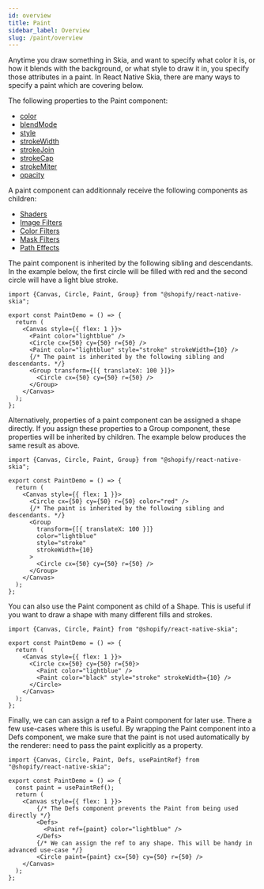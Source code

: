 ```yaml
---
id: overview
title: Paint
sidebar_label: Overview
slug: /paint/overview
---
```


Anytime you draw something in Skia, and want to specify what color it is, or how it blends with the background, or what style to draw it in, you specify those attributes in a paint. In React Native Skia, there are many ways to specify a paint which are covering below.

The following properties to the Paint component:
* [color](properties.md#color)            
* [blendMode](properties.md#blendMode)     
* [style](properties.md#style)             
* [strokeWidth](properties.md#strokeWidth) 
* [strokeJoin](properties.md#strokeJoin)   
* [strokeCap](properties.md#strokeCap)     
* [strokeMiter](properties.md#strokeMiter) 
* [opacity](properties.md#opacity)      

A paint component can additionnaly receive the following components as children:
* [Shaders](/docs/shaders/overview) 
* [Image Filters](/docs/image-filters)
* [Color Filters](/docs/color-filters)
* [Mask Filters](/docs/mask-filters)
* [Path Effects](/docs/path-effects)

The paint component is inherited by the following sibling and descendants.
In the example below, the first circle will be filled with red and the second circle will have a light blue stroke.  

```tsx twoslash
import {Canvas, Circle, Paint, Group} from "@shopify/react-native-skia";

export const PaintDemo = () => {
  return (
    <Canvas style={{ flex: 1 }}>
      <Paint color="lightblue" />
      <Circle cx={50} cy={50} r={50} />
      <Paint color="lightblue" style="stroke" strokeWidth={10} />
      {/* The paint is inherited by the following sibling and descendants. */}
      <Group transform={[{ translateX: 100 }]}>
        <Circle cx={50} cy={50} r={50} />
      </Group>
    </Canvas>
  );
};
```

Alternatively, properties of a paint component can be assigned a shape directly.
If you assign these properties to a Group component, these properties will be inherited by children.
The example below produces the same result as above.

```tsx twoslash
import {Canvas, Circle, Paint, Group} from "@shopify/react-native-skia";

export const PaintDemo = () => {
  return (
    <Canvas style={{ flex: 1 }}>
      <Circle cx={50} cy={50} r={50} color="red" />
      {/* The paint is inherited by the following sibling and descendants. */}
      <Group
        transform={[{ translateX: 100 }]}
        color="lightblue"
        style="stroke"
        strokeWidth={10}
      >
        <Circle cx={50} cy={50} r={50} />
      </Group>
    </Canvas>
  );
};
```

You can also use the Paint component as child of a Shape.
This is useful if you want to draw a shape with many different fills and strokes.

```tsx twoslash
import {Canvas, Circle, Paint} from "@shopify/react-native-skia";

export const PaintDemo = () => {
  return (
    <Canvas style={{ flex: 1 }}>
      <Circle cx={50} cy={50} r={50}>
        <Paint color="lightblue" />
        <Paint color="black" style="stroke" strokeWidth={10} />
      </Circle>
    </Canvas>
  );
};
```

Finally, we can can assign a ref to a Paint component for later use.
There a few use-cases where this is useful.
By wrapping the Paint component into a Defs component, we make sure that the paint is not used automatically by the renderer: need to pass the paint explicitly as a property.

```tsx twoslash
import {Canvas, Circle, Paint, Defs, usePaintRef} from "@shopify/react-native-skia";

export const PaintDemo = () => {
  const paint = usePaintRef();
  return (
    <Canvas style={{ flex: 1 }}>
        {/* The Defs component prevents the Paint from being used directly */}
        <Defs>
          <Paint ref={paint} color="lightblue" />
        </Defs>
        {/* We can assign the ref to any shape. This will be handy in advanced use-case */}
        <Circle paint={paint} cx={50} cy={50} r={50} />
    </Canvas>
  );
};
```